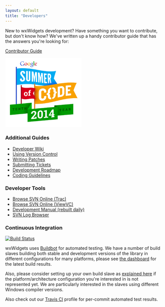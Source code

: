 ```yaml
---
layout: default
title: "Developers"
---
```


<div class="row" style="margin-top: 1em; margin-bottom: 1em;">
  <div class="col-sm-6 col-sm-offset-1">
    <p>
      New to wxWidgets development? Have something you want to contribute, but
      don't know how? We've written up a handy contributor guide that has the
      answers you're looking for:
    </p>
    <a href="http://wiki.wxwidgets.org/Development:_How_To_Contribute" class="btn btn-lg btn-default btn-block">
      <i class="fa fa-code-fork fa-fw"></i> Contributor Guide
    </a>
  </div>
  <div class="col-sm-4 col-sm-offset-1" style="margin: 1em 0;">
    <a href="/gsoc/">
      <img src="/gsoc/2014/logo.jpg" class="img-responsive center-block" alt="Google Summer of Code 2014">
    </a>
  </div>
</div>

<div class="row">
  <div class="col-sm-6">
    <h3>Additional Guides</h3>
    <p>
      <ul>
        <li><a href="http://trac.wxwidgets.org/wiki">Developer Wiki</a></li>
        <li><a href="/develop/code-repository/">Using Version Control</a></li>
        <li><a href="http://trac.wxwidgets.org/wiki/HowToSubmitPatches">Writing Patches</a></li>
        <li><a href="http://trac.wxwidgets.org/wiki/HowToSubmitTicket">Submitting Tickets</a></li>
        <li><a href="http://trac.wxwidgets.org/wiki/Roadmap">Development Roadmap</a></li>
        <li><a href="/develop/coding-guidelines/">Coding Guidelines</a></li>
      </ul>
    </p>
    <h3>Developer Tools</h3>
    <p>
      <ul>
        <li><a href="http://trac.wxwidgets.org/browser/">Browse SVN Online (Trac)</a></li>
        <li><a href="http://svn.wxwidgets.org/viewvc/wx/">Browse SVN Online (ViewVC)</a></li>
        <li><a href="http://docs.wxwidgets.org/trunk/">Development Manual (rebuilt daily)</a></li>
        <li><a href="http://wx.ibaku.net/changelog/">SVN Log Browser</a></li>
      </ul>
    </p>
  </div>
  <div class="col-sm-6">
    <h3>Continuous Integration</h3>
    <p><a href="https://travis-ci.org/wxWidgets/wxWidgets" target="_new">
      <img alt="Build Status" src="https://travis-ci.org/wxWidgets/wxWidgets.png?branch=master" />
    </a></p>
    <p>
      wxWidgets uses <a href="http://buildbot.net/trac" target="_new">Buildbot</a>
      for automated testing. We have a number of build slaves building both
      stable and development versions of the library in different
      configurations for many platforms, please see
      <a href="http://buildbot.tt-solutions.com/wx/" target="_new">the dashboard</a>
      for the latest build results.
    </p>
    <p>
      Also, please consider setting up your own build slave as
      <a href="http://wiki.wxwidgets.org/Development:_Buildbot#Setting_up_a_Slave" target="_new">explained here</a>
      if the platform/architecture configuration you're interested in is not
      represented yet. We are particularly interested in the slaves using
      different Windows compiler versions.
    </p>
    <p>
      Also check out our <a href="https://travis-ci.org/wxWidgets/wxWidgets" target="_new">Travis CI</a>
      profile for per-commit automated test results.
    </p>
  </div>
</div>